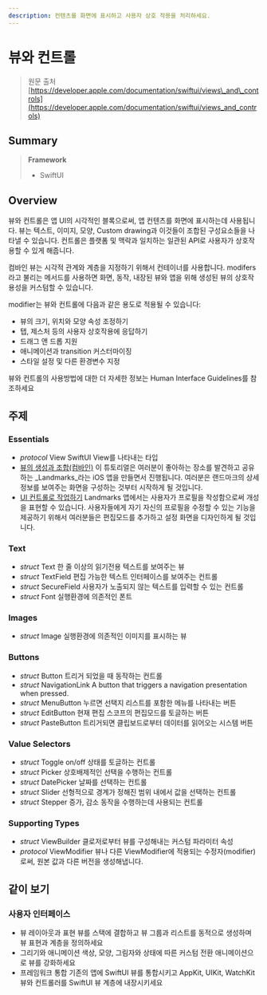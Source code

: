 ```yaml
---
description: 컨텐츠를 화면에 표시하고 사용자 상호 작용을 처리하세요.
---
```


# 뷰와 컨트롤

> 원문 출처  
> [https://developer.apple.com/documentation/swiftui/views\_and\_controls](https://developer.apple.com/documentation/swiftui/views_and_controls)

## Summary

> **Framework**
>
> * SwiftUI

## Overview

뷰와 컨트롤은 앱 UI의 시각적인 블록으로써, 앱 컨텐츠를 화면에 표시하는데 사용됩니다. 뷰는 텍스트, 이미지, 모양, Custom drawing과 이것들이 조합된 구성요소들을 나타낼 수 있습니다. 컨트롤은 플랫폼 및 맥락과 일치하는 일관된 API로 사용자가 상호작용할 수 있게 해줍니다.

컴바인 뷰는 시각적 관계와 계층을 지정하기 위해서 컨테이너를 사용합니다. modifers라고 불리는 메서드를 사용하면 화면, 동작, 내장된 뷰와 앱을 위해 생성된 뷰의 상호작용성을 커스텀할 수 있습니다.

modifier는 뷰와 컨트롤에 다음과 같은 용도로 적용될 수 있습니다:

* 뷰의 크기, 위치와 모양 속성 조정하기
* 탭, 제스처 등의 사용자 상호작용에 응답하기
* 드래그 앤 드롭 지원
* 애니메이션과 transition 커스터마이징
* 스타일 설정 및 다른 환경변수 지정

뷰와 컨트롤의 사용방법에 대한 더 자세한 정보는 Human Interface Guidelines를 참조하세요

## 주제

### Essentials

* _protocol_ View SwiftUI View를 나타내는 타입
* [뷰의 생성과 조합\(컴바인\)](https://developer.apple.com/tutorials/swiftui/creating-and-combining-views) 이 튜토리얼은 여러분이 좋아하는 장소를 발견하고 공유하는 _Landmarks_라는 iOS 앱을 만들면서 진행됩니다. 여러분은 랜드마크의 상세정보를 보여주는 화면을 구성하는 것부터 시작하게 될 것입니다.
* [UI 컨트롤로 작업하기](https://developer.apple.com/tutorials/swiftui/working-with-ui-controls) Landmarks 앱에서는 사용자가 프로필을 작성함으로써 개성을 표현할 수 있습니다. 사용자들에게 자기 자신의 프로필을 수정할 수 있는 기능을 제공하기 위해서 여러분들은 편집모드를 추가하고 설정 화면을 디자인하게 될 것입니다.

### Text

* _struct_ Text 한 줄 이상의 읽기전용 텍스트를 보여주는 뷰
* _struct_ TextField 편집 가능한 텍스트 인터페이스를 보여주는 컨트롤
* _struct_ SecureField 사용자가 노출되지 않는 텍스트를 입력할 수 있는 컨트롤
* _struct_ Font 실행환경에 의존적인 폰트

### Images

* _struct_ Image 실행환경에 의존적인 이미지를 표시하는 뷰

### Buttons

* _struct_ Button 트리거 되었을 때 동작하는 컨트롤
* _struct_ NavigationLink A button that triggers a navigation presentation when pressed.
* _struct_ MenuButton 누르면 선택지 리스트를 포함한 메뉴를 나타내는 버튼
* _struct_ EditButton 현재 편집 스코프의 편집모드를 토글하는 버튼
* _struct_ PasteButton 트리거되면 클립보드로부터 데이터를 읽어오는 시스템 버튼

### Value Selectors

* _struct_ Toggle on/off 상태를 토글하는 컨트롤
* _struct_ Picker 상호배제적인 선택을 수행하는 컨트롤
* _struct_ DatePicker 날짜를 선택하는 컨트롤
* _struct_ Slider 선형적으로 경계가 정해진 범위 내에서 값을 선택하는 컨트롤
* _struct_ Stepper 증가, 감소 동작을 수행하는데 사용되는 컨트롤

### Supporting Types

* _struct_ ViewBuilder 클로저로부터 뷰를 구성해내는 커스텀 파라미터 속성
* _protocol_ ViewModifier 뷰나 다른 ViewModifier에 적용되는 수정자\(modifier\)로써, 원본 값과 다른 버전을 생성해냅니다.

## 같이 보기

### 사용자 인터페이스

* 뷰 레이아웃과 표현 뷰를 스택에 결합하고 뷰 그룹과 리스트를 동적으로 생성하며 뷰 표현과 계층을 정의하세요
* 그리기와 애니메이션 색상, 모양, 그림자와 상태에 따른 커스텀 전환 애니메이션으로 뷰를 강화하세요
* 프레임워크 통합 기존의 앱에 SwiftUI 뷰를 통합시키고 AppKit, UIKit, WatchKit 뷰와 컨트롤러를 SwiftUI 뷰 계층에 내장시키세요


